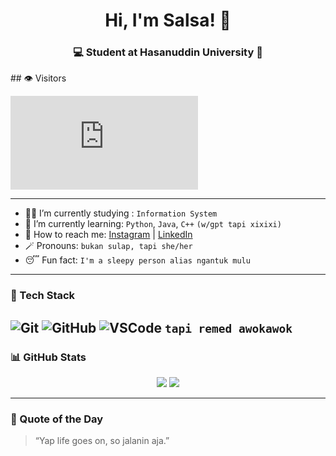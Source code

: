 <h1 align="center">Hi, I'm Salsa! 👋</h1>
<h3 align="center">💻 Student at Hasanuddin University 🏢</h3>
## 👁️ Visitors

![Visitor Count](https://hitwebcounter.com/counter/counter.php?page=20755211&style=0036&nbdigits=4&type=page&initCount=0)





---

- 👩‍🎓 I’m currently studying : `Information System` 
- 🌱 I’m currently learning: `Python`, `Java`, `C++` `(w/gpt tapi xixixi)`
- 📱 How to reach me: [Instagram](https://instagram.com/nslsabilaaa_) | [LinkedIn](https://www.linkedin.com/in/nabila-salsabila-964511358?utm_source=share&utm_campaign=share_via&utm_content=profile&utm_medium=android_app)
- 🪄 Pronouns: `bukan sulap, tapi she/her`
- 😴 Fun fact: `I'm a sleepy person alias ngantuk mulu`

---

### 🧰 Tech Stack
![Git](https://img.shields.io/badge/Git-F05032?style=for-the-badge&logo=git&logoColor=white)
![GitHub](https://img.shields.io/badge/GitHub-181717?style=for-the-badge&logo=github&logoColor=white)
![VSCode](https://img.shields.io/badge/VS%20Code-007ACC?style=for-the-badge&logo=visual-studio-code&logoColor=white)
`tapi remed awokawok`
---

### 📊 GitHub Stats
<p align="center">
  <img src="https://github-readme-stats.vercel.app/api?username=nabilasalsabilaa&show_icons=true&theme=radical" />
  <img src="https://github-readme-stats.vercel.app/api/top-langs/?username=nabilasalsabilaa&layout=compact&theme=radical" />
</p>

---

### 🎯 Quote of the Day
> “Yap life goes on, so jalanin aja.” 
